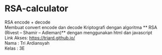 # RSA-calculator
RSA encode + decode
<br>
Membuat convert encode dan decode Kriptografi dengan algoritma ** RSA (Rivest – Shamir – Adleman)** dengan menggunakan html dan javascript
<br>Link Akses: https://triard.github.io/
<br>Nama : Tri Ardiansyah
<br>Kelas : 3E 